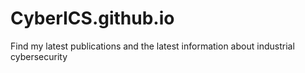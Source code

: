 # CyberICS.github.io
Find my latest publications and the latest information about industrial cybersecurity
